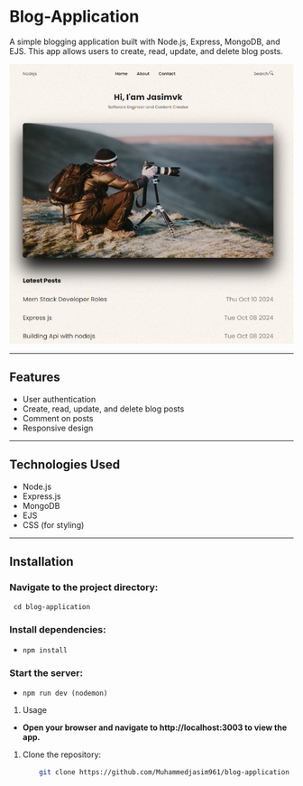 # Blog-Application

A simple blogging application built with Node.js, Express, MongoDB, and EJS. This app allows users to create, read, update, and delete blog posts.

![BlogApp Screenshot](/public/img/Screenshot%20.png)

---

## Features

- User authentication
- Create, read, update, and delete blog posts
- Comment on posts
- Responsive design

---

## Technologies Used

- Node.js
- Express.js
- MongoDB
- EJS
- CSS (for styling)

---

## Installation

### Navigate to the project directory:

     cd blog-application

### Install dependencies:

-     npm install

### Start the server:

-     npm run dev (nodemon)

1. Usage

- <b> Open your browser and navigate to http://localhost:3003 to view the app.</b>

1. Clone the repository:
   ```bash
       git clone https://github.com/Muhammedjasim961/blog-application
   ```
